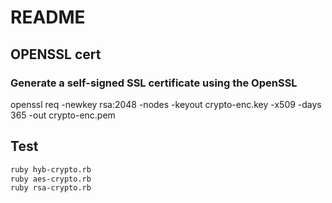 # README

## OPENSSL cert

### Generate a self-signed SSL certificate using the OpenSSL
openssl req -newkey rsa:2048 -nodes -keyout crypto-enc.key -x509 -days 365 -out crypto-enc.pem

## Test

``` bash
ruby hyb-crypto.rb 
ruby aes-crypto.rb
ruby rsa-crypto.rb
```



